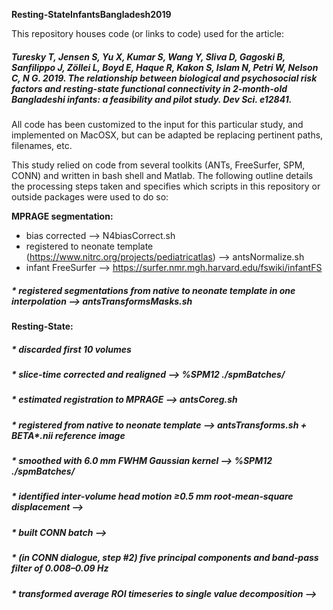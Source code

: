 **Resting-StateInfantsBangladesh2019**

This repository houses code (or links to code) used for the article:

##### *Turesky T, Jensen S, Yu X, Kumar S, Wang Y, Sliva D, Gagoski B, Sanfilippo J, Zöllei L, Boyd E, Haque R, Kakon S, Islam N, Petri W, Nelson C, N G. 2019. The relationship between biological and psychosocial risk factors and resting-state functional connectivity in 2-month-old Bangladeshi infants: a feasibility and pilot study. Dev Sci. e12841.*


All code has been customized to the input for this particular study, and implemented on MacOSX, but can be adapted be replacing pertinent paths, filenames, etc. 

This study relied on code from several toolkits (ANTs, FreeSurfer, SPM, CONN) and written in bash shell and Matlab. The following outline details the processing steps taken and specifies which scripts in this repository or outside packages were used to do so:

**MPRAGE segmentation:** 
* bias corrected --> N4biasCorrect.sh
* registered to neonate template (https://www.nitrc.org/projects/pediatricatlas) --> antsNormalize.sh 
* infant FreeSurfer --> https://surfer.nmr.mgh.harvard.edu/fswiki/infantFS 
##### * registered segmentations from native to neonate template in one interpolation --> antsTransformsMasks.sh


**Resting-State:** 
##### * discarded first 10 volumes 
##### * slice-time corrected and realigned --> %SPM12 ./spmBatches/ 
##### * estimated registration to MPRAGE --> antsCoreg.sh 
##### * registered from native to neonate template --> antsTransforms.sh + BETA*.nii reference image 
##### * smoothed with 6.0 mm FWHM Gaussian kernel --> %SPM12 ./spmBatches/ 
##### * identified inter-volume head motion ≥0.5 mm root‐mean‐square displacement --> 
##### * built CONN batch --> 
##### * (in CONN dialogue, step #2) five principal components and band‐pass filter of 0.008–0.09 Hz 
##### * transformed average ROI timeseries to single value decomposition -->
